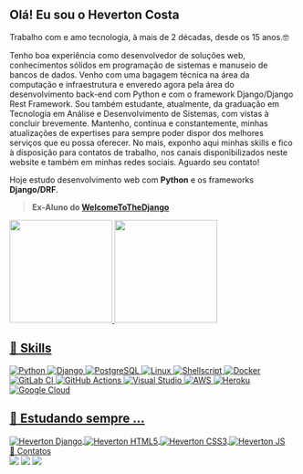 ## Olá! Eu sou o Heverton Costa 

Trabalho com e amo tecnologia, à mais de 2 décadas, desde os 15 anos.🤓

Tenho boa experiência como desenvolvedor de soluções web, conhecimentos sólidos em programação de sistemas e manuseio de bancos de dados. Venho com uma bagagem técnica na área da computação e infraestrutura e enveredo agora pela área do desenvolvimento back-end com Python e com o framework Django/Django Rest Framework. Sou também estudante, atualmente, da graduação em Tecnologia em Análise e Desenvolvimento de Sistemas, com vistas à concluir brevemente. Mantenho, contínua e constantemente, minhas atualizações de expertises para sempre poder dispor dos melhores serviços que eu possa oferecer. No mais, exponho aqui minhas skills e fico à disposição para contatos de trabalho, nos canais disponibilizados neste website e também em minhas redes sociais. Aguardo seu contato!

Hoje estudo desenvolvimento web com **Python** e os frameworks **Django/DRF**.
 
>**Ex-Aluno do [WelcomeToTheDjango](https://welcometothedjango.com.br)**

 <div>
  <a href="https://github.com/hscosta">
  <img height="180em" src="https://github-readme-stats.vercel.app/api?username=hscosta&show_icons=true&theme=midnight-purple&include_all_commits=true&count_private=true"/>
  <img height="180em" src="https://github-readme-stats.vercel.app/api/top-langs/?username=hscosta&layout=compact&langs_count=7&theme=midnight-purple"/>
</div>

## 🚀 Skills

<p>
  <img alt="Python" src="https://img.shields.io/badge/Python-3776AB?style=for-the-badge&logo=python&logoColor=white"/>
  <img alt="Django" src="https://img.shields.io/badge/Django-092E20?style=for-the-badge&logo=django&logoColor=white"/>
  <img alt="PostgreSQL" src="https://img.shields.io/badge/PostgreSQL-316192?style=for-the-badge&logo=postgresql&logoColor=white"/>
  <img alt="Linux" src="https://img.shields.io/badge/Linux-dedede?style=for-the-badge&logo=Linux&logoColor=black"/>
  <img alt="Shellscript" src="https://img.shields.io/badge/Shellscript-dedede?style=for-the-badge&logo=shellscript&logoColor=white"/>
  <img alt="Docker" src="https://img.shields.io/badge/docker-1572B6.svg?&style=for-the-badge&logo=docker&logoColor=white"/>
  <img alt="GitLab CI" src="https://img.shields.io/badge/GitLabCI-%23181717.svg?style=for-the-badge&logo=gitlab&logoColor=white"/>
  <img alt="GitHub Actions" src="https://img.shields.io/badge/githubactions-%232671E5.svg?style=for-the-badge&logo=githubactions&logoColor=white"/>
  <img alt="Visual Studio" src="https://img.shields.io/badge/Visual%20Studio-5C2D91.svg?style=for-the-badge&logo=visual-studio&logoColor=white"/>
  <img alt="AWS" src="https://img.shields.io/badge/AWS-%23FF9900.svg?style=for-the-badge&logo=amazon-aws&logoColor=white"/>
  <img alt="Heroku" src="https://img.shields.io/badge/heroku-%23430098.svg?style=for-the-badge&logo=heroku&logoColor=white"/>
  <img alt="Google Cloud" src="https://img.shields.io/badge/GoogleCloud-%234285F4.svg?style=for-the-badge&logo=google-cloud&logoColor=white"/>
</p>
  
## :notebook_with_decorative_cover: Estudando sempre ...
<div>
  <img align="center" alt="Heverton Django" src="https://img.shields.io/badge/Django-092E20?style=for-the-badge&logo=django&logoColor=white">
  <img align="center" alt="Heverton HTML5" src="https://img.shields.io/badge/HTML5-E34F26?style=for-the-badge&logo=html5&logoColor=white">
  <img align="center" alt="Heverton CSS3" src="https://img.shields.io/badge/CSS3-1572B6?style=for-the-badge&logo=css3&logoColor=white">
  <img align="center" alt="Heverton JS" src="https://img.shields.io/badge/JavaScript-F7DF1E?style=for-the-badge&logo=javascript&logoColor=black">
</div>
<div  

## :boy: Contatos
<div>     
<a href="https://t.me/C_Hsa/" target="_blank"><img src="https://img.shields.io/badge/Telegram-2CA5E0?style=for-the-badge&logo=telegram&logoColor=white"></a> 
<a href = "mailto:hevertonscosta@gmail.com"><img src="https://img.shields.io/badge/Gmail-D14836?style=for-the-badge&logo=gmail&logoColor=white" target="_blank"></a> 
<a href="https://www.linkedin.com/in/hevertoncosta/" target="_blank"><img src="https://img.shields.io/badge/-LinkedIn-%230077B5?style=for-the-badge&logo=linkedin&logoColor=white"></a> 
</div>
 
 
 
